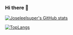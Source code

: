 ### Hi there 👋

[![Joseleelsuper's GitHub stats](https://github-readme-stats.vercel.app/api?username=Joseleelsuper&show_icons=true&theme=github_dark&count_private=true)](https://github.com/Joseleelsuper)

[![TopLangs](https://github-readme-stats.vercel.app/api/top-langs/?username=Joseleelsuper&layout=compact&langs_count=100)](https://github.com/Joseleelsuper)
